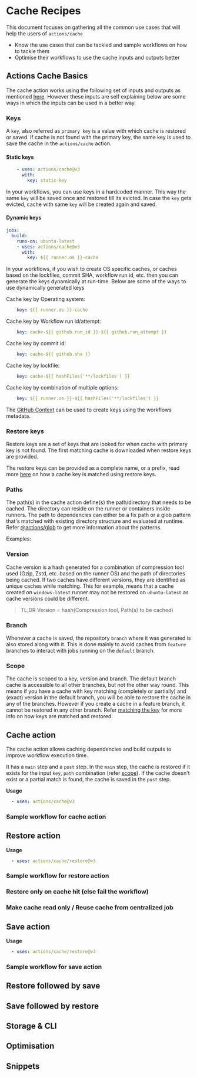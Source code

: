 # Cache Recipes

This document focuses on gathering all the common use cases that will help the users of `actions/cache`
- Know the use cases that can be tackled and sample workflows on how to tackle them
- Optimise their workflows to use the cache inputs and outputs better

## Actions Cache Basics

The cache action works using the following set of inputs and outputs as mentioned [here](https://github.com/actions/cache#inputs). However these inputs are self explaining below are some ways in which the inputs can be used in a better way.

### Keys

A `key`, also referred as `primary key` is a value with which cache is restored or saved. If cache is not found with the primary key, the same key is used to save the cache in the `actions/cache` action.
#### Static keys

```yaml
    - uses: actions/cache@v3
      with:
        key: static-key
```

In your workflows, you can use keys in a hardcoded manner. This way the same `key` will be saved once and restored till its evicted. In case the `key` gets evicted, cache with same `key` will be created again and saved.

#### Dynamic keys

```yaml
jobs:
  build:
    runs-on: ubuntu-latest
    - uses: actions/cache@v3
      with:
        key: ${{ runner.os }}-cache
```

In your workflows, if you wish to create OS specific caches, or caches based on the lockfiles, commit SHA, workflow run id, etc. then you can generate the keys dynamically at run-time. Below are some of the ways to use dynamically generated keys

Cache key by Operating system: 
```yaml
    key: ${{ runner.os }}-cache
```
Cache key by Workflow run id/attempt: 
```yaml
    key: cache-${{ github.run_id }}-${{ github.run_attempt }}
```
Cache key by commit id: 
```yaml
    key: cache-${{ github.sha }}
```
Cache key by lockfile: 
```yaml
    key: cache-${{ hashFiles('**/lockfiles') }}
```
Cache key by combination of multiple options: 
```yaml
    key: ${{ runner.os }}-${{ hashFiles('**/lockfiles') }}
```

The [GitHub Context](https://docs.github.com/en/actions/learn-github-actions/contexts#github-context) can be used to create keys using the workflows metadata.

### Restore keys

Restore keys are a set of keys that are looked for when cache with primary key is not found. The first matching cache is downloaded when restore keys are provided.

The restore keys can be provided as a complete name, or a prefix, read more [here](https://docs.github.com/en/actions/using-workflows/caching-dependencies-to-speed-up-workflows#matching-a-cache-key) on how a cache key is matched using restore keys.

### Paths

The path(s) in the cache action define(s) the path/directory that needs to be cached. The directory can reside on the runner or containers inside runners. The path to dependencies can either be a fix path or a glob pattern that's matched with existing directory structure and evaluated at runtime. Refer [@actions/glob](https://github.com/actions/toolkit/tree/main/packages/glob#patterns) to get more information about the patterns.

Examples:

<!-- TODO: add all possible paths examples here along with any env vars / context vars-->

### Version

Cache version is a hash generated for a combination of compression tool used (Gzip, Zstd, etc. based on the runner OS) and the path of directories being cached. If two caches have different versions, they are identified as unique caches while matching. This for example, means that a cache created on `windows-latest` runner may not be restored on `ubuntu-latest` as cache versions could be different.

> TL;DR 
Version = hash(Compression tool, Path(s) to be cached)

### Branch

Whenever a cache is saved, the repository `branch` where it was generated is also stored along with it. This is done mainly to avoid caches from `feature` branches to interact with jobs running on the `default` branch. 

### Scope

The cache is scoped to a key, version and branch. The default branch cache is accessible to all other branches, but not the other way round. This means if you have a cache with key matching (completely or partially) and (exact) version in the default branch, you will be able to restore the cache in any of the branches. However if you create a cache in a feature branch, it cannot be restored in any other branch.
Refer [matching the key](https://docs.github.com/en/actions/using-workflows/caching-dependencies-to-speed-up-workflows#matching-a-cache-key) for more info on how keys are matched and restored.

## Cache action

The cache action allows caching dependencies and build outputs to improve workflow execution time.

It has a `main` step and a `post` step. In the `main` step, the cache is restored if it exists for the input `key`, `path` combination (refer [scope](#scope)). If the cache doesn't exist or a partial match is found, the cache is saved in the `post` step.

**Usage**

```yaml
  - uses: actions/cache@v3
```

### Sample workflow for cache action

## Restore action

**Usage**

```yaml
  - uses: actions/cache/restore@v3
```

### Sample workflow for restore action
<!-- Explain how the outputs differ depending on caches found, not found or partially found -->

### Restore only on cache hit (else fail the workflow)

### Make cache read only / Reuse cache from centralized job

## Save action

**Usage**

```yaml
  - uses: actions/cache/restore@v3
```

### Sample workflow for save action
<!-- Explain the different ways of taking the inputs here 
Saving with hardcoded key - Basic save
Saving with key outputted from restore action
Saving with key re-evaluated at save step
-->

## Restore followed by save

<!--
Basic restore save example
- Using default cache action
- Using restore and save actions together with possibilities.
Restore save example with advanced controls
- Using if conditions to achieve use cases that we solved 
- Fail workflow on cache miss
- Force rewrite cache by deleting cache between steps using cli
-->

## Save followed by restore
<!--
- Use case for saving first and restoring across child/subsequent jobs
- A complex workflow with save and restore actions called multiple times.
- Save cache on any failure.
-->

## Storage & CLI

<!--
Mention about the storage quota
UI - how it can be used to view the storage info
CLI - how it can be used in workflows to take care of the cache storage and management
-->

## Optimisation

<!-- 
1. Key optimisation examples - create good keys to get more cache match.
2. Storage optimisation examples - avoid recreation of caches whenever not needed.
3. Branch optimisation examples where cache can be restored from default branches but need not be stored for feature branches
4. Cross OS?
-->

## Snippets

<!-- Similar to available in README but updating set-output method and adding new package managers. -->
